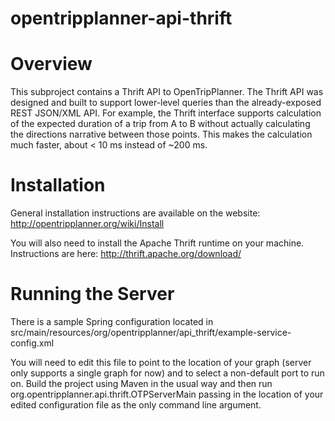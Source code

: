 opentripplanner-api-thrift
============================

Overview
============================

This subproject contains a Thrift API to OpenTripPlanner. The Thrift API
was designed and built to support lower-level queries than the 
already-exposed REST JSON/XML API. For example, the Thrift interface supports 
calculation of the expected duration of a trip from A to B without actually
calculating the directions narrative between those points. This makes the 
calculation much faster, about < 10 ms instead of ~200 ms. 

Installation
============================

General installation instructions are available on the website:
http://opentripplanner.org/wiki/Install

You will also need to install the Apache Thrift runtime on your machine. Instructions are here:
http://thrift.apache.org/download/

Running the Server
============================
There is a sample Spring configuration located in
src/main/resources/org/opentripplanner/api_thrift/example-service-config.xml

You will need to edit this file to point to the location of your 
graph (server only supports a single graph for now) and to select a
non-default port to run on. Build the project using Maven in the
usual way and then run 
org.opentripplanner.api.thrift.OTPServerMain
passing in the location of your edited configuration file as the
only command line argument.
